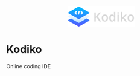 <p align="center">
  <img src="_docs/assets/kodiko-logo-text.png" alt="kodiko logo" style="width: 35%;"></img>
</p>

# Kodiko

Online coding IDE

